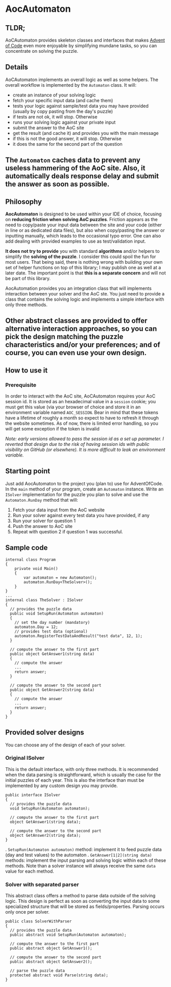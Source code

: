 # AocAutomaton
## TLDR;
AoCAutomaton provides skeleton classes and interfaces that
makes [Advent of Code](https://adventofcode.com/) even more enjoyable by 
simplifying mundane tasks, so you can concentrate on solving the puzzle.

## Details
AoCAutomaton implements an overall logic as well as some helpers.
The overall workflow is implemented by the `Automaton` class.
It will:
- create an instance of your solving logic
- fetch your specific input data (and cache them)
- tests your logic against sample/test data you may have provided
  (usually by copy pasting from the day's puzzle)
- if tests are not ok, it will stop. Otherwise
- runs your solving logic against your private input
- submit the answer to the AoC site
- get the result (and cache it) and provides you with the main message
- if this is not the good answer, it will stop. Otherwise
- it does the same for the second part of the question

The `Automaton` caches data to prevent any useless hammering of the AoC
site. Also, it automatically deals response delay and submit the answer
as soon as possible.
---
## Philosophy
**AocAutomaton** is designed to be used within your IDE of choice, focusing on **reducing friction when
solving AoC puzzles**. Friction appears as the need to copy/paste your input data between the site and
your code (either in line or as dedicated data files), but also when copy/pasting the answer 
or inputting manually, which leads to the occasional typo error. 
One can also add dealing with provided examples to use as test/validation input.

**It does not try to provide** you with standard **algorithms** and/or helpers to simplify the **solving of
the puzzle**. I consider this could spoil the fun for most users.
That being said, there is nothing wrong with building your own set of helper functions on top
of this library; I may publish one as well at a later date.
The important point is that **this is a separate concern** and will not be part of this library.

AocAutomation provides you an integration class that will implements interaction between your solver
 and the AoC ste.
You just need to provide a class that contains the solving logic and implements a simple interface
with only three methods.

Other abstract classes are provided to offer alternative interaction approaches, so you can pick the
design matching the puzzle characteristics and/or your preferences; and of course, you can even use
your own design.
---
## How to use it
### Prerequisite
In order to interact with the AoC site, AoCAutomaton requires your AoC
session id. It is stored as an hexadecimal value in a `session` cookie;
you must get this value (via your browser of choice and store it in an environment variable named 
`AOC_SESSION`. Bear in mind that these tokens have a lifetime of roughly a month so expect
to have to refresh it through the website sometimes. As of now, there is limited error handling, so
you will get some exception if the token is invalid

_Note: early versions allowed to pass the session id as a set up parameter. I reverted that design 
due to the risk of having session ids with public visibility on GitHub (or elsewhere). It is more 
difficult to leak an environment variable._

## Starting point
Just add AocAutomaton to the project you (plan to) use for AdventOfCode.
In the `main` method of your program, create an `Automaton` instance.
Write an `ISolver` implementation for the puzzle you plan to solve and 
use the `Automaton.RunDay` method that will:
1. Fetch your data input from the AoC website
2. Run your solver against every test data you have provided, if any
3. Run your solver for question 1
4. Push the answer to AoC site
5. Repeat with question 2 if question 1 was successful.

## Sample code

``` [Csharp]
internal class Program
{
    private void Main()
    {
        var automaton = new Automaton();
        automaton.RunDay<TheSolver>();
    }
}
...
internal class TheSolver : ISolver
{
  // provides the puzzle data
  public void SetupRun(Automaton automaton)
  {
    // set the day number (mandatory)
    automaton.Day = 12;
    // provides test data (optional)
    automaton.RegisterTestDataAndResult("test data", 12, 1);
  }
  
  // compute the answer to the first part
  public object GetAnswer1(string data)
  {
    // compute the answer
    ...
    return answer;
  }

  // compute the answer to the second part
  public object GetAnswer2(string data)
  {
    // compute the answer
    ...
    return answer;
  }
}
```

## Provided solver designs
You can choose any of the design of each of your solver.

### Original ISolver
This is the default interface, with only three methods. It is recommended when the data parsing
is straightforward, which is usually the case for the initial puzzles of each year.
This is also the interface than must be implemented by any custom design you may provide.

``` [Csharp]
public interface ISolver
{
  // provides the puzzle data
  void SetupRun(Automaton automaton);
  
  // compute the answer to the first part
  object GetAnswer1(string data);

  // compute the answer to the second part
  object GetAnswer2(string data);
}
```

. `SetupRun(Automaton automaton)` method: implement it to feed puzzle data (day and test values)
to the automaton
. `GetAnswer[1|2](string data)` methods: implement the input parsing and solving logic within 
each of these methods. Note than a solver instance will always receive the same `data` value
for each method.

### Solver with separated parser
This abstract class offers a method to parse data outside of the solving logic.
This design is perfect as soon as converting the input data to some specialized structure that
will be stored as fields/properties.
Parsing occurs only once per solver.

``` [Csharp]
public class SolverWithParser
{
  // provides the puzzle data
  public abstract void SetupRun(Automaton automaton);
  
  // compute the answer to the first part
  public abstract object GetAnswer1();

  // compute the answer to the second part
  public abstract object GetAnswer2();
  
  // parse the puzzle data
  protected abstract void Parse(string data);
}
```